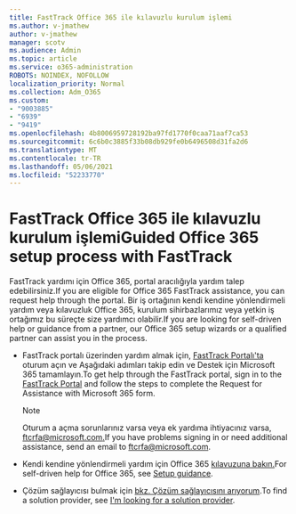 ```yaml
---
title: FastTrack Office 365 ile kılavuzlu kurulum işlemi
ms.author: v-jmathew
author: v-jmathew
manager: scotv
ms.audience: Admin
ms.topic: article
ms.service: o365-administration
ROBOTS: NOINDEX, NOFOLLOW
localization_priority: Normal
ms.collection: Adm_O365
ms.custom:
- "9003885"
- "6939"
- "9419"
ms.openlocfilehash: 4b8006959728192ba97fd1770f0caa71aaf7ca53
ms.sourcegitcommit: 6c6b0c3885f33b08db929fe0b6496508d31fa2d6
ms.translationtype: MT
ms.contentlocale: tr-TR
ms.lasthandoff: 05/06/2021
ms.locfileid: "52233770"
---
```

# <a name="guided-office-365-setup-process-with-fasttrack"></a><span data-ttu-id="25a2f-102">FastTrack Office 365 ile kılavuzlu kurulum işlemi</span><span class="sxs-lookup"><span data-stu-id="25a2f-102">Guided Office 365 setup process with FastTrack</span></span>

<span data-ttu-id="25a2f-103">FastTrack yardımı için Office 365, portal aracılığıyla yardım talep edebilirsiniz.</span><span class="sxs-lookup"><span data-stu-id="25a2f-103">If you are eligible for Office 365 FastTrack assistance, you can request help through the portal.</span></span> <span data-ttu-id="25a2f-104">Bir iş ortağının kendi kendine yönlendirmeli yardım veya kılavuzluk Office 365, kurulum sihirbazlarımız veya yetkin iş ortağımız bu süreçte size yardımcı olabilir.</span><span class="sxs-lookup"><span data-stu-id="25a2f-104">If you are looking for self-driven help or guidance from a partner, our Office 365 setup wizards or a qualified partner can assist you in the process.</span></span>

- <span data-ttu-id="25a2f-105">FastTrack portalı üzerinden yardım almak için, [FastTrack Portalı'ta](https://go.microsoft.com/fwlink/?linkid=2125443) oturum açın ve Aşağıdaki adımları takip edin ve Destek için Microsoft 365 tamamlayın.</span><span class="sxs-lookup"><span data-stu-id="25a2f-105">To get help through the FastTrack portal, sign in to the [FastTrack Portal](https://go.microsoft.com/fwlink/?linkid=2125443) and follow the steps to complete the Request for Assistance with Microsoft 365 form.</span></span>

    > [!NOTE]
    > <span data-ttu-id="25a2f-106">Oturum a açma sorunlarınız varsa veya ek yardıma ihtiyacınız varsa, [ftcrfa@microsoft.com.](mailto:ftcrfa@microsoft.com)</span><span class="sxs-lookup"><span data-stu-id="25a2f-106">If you have problems signing in or need additional assistance, send an email to [ftcrfa@microsoft.com](mailto:ftcrfa@microsoft.com).</span></span>

- <span data-ttu-id="25a2f-107">Kendi kendine yönlendirmeli yardım için Office 365 [kılavuzuna bakın.](https://go.microsoft.com/fwlink/?linkid=2125827)</span><span class="sxs-lookup"><span data-stu-id="25a2f-107">For self-driven help for Office 365, see [Setup guidance](https://go.microsoft.com/fwlink/?linkid=2125827).</span></span>
- <span data-ttu-id="25a2f-108">Çözüm sağlayıcısı bulmak için [bkz. Çözüm sağlayıcısını arıyorum](https://go.microsoft.com/fwlink/?linkid=2125918).</span><span class="sxs-lookup"><span data-stu-id="25a2f-108">To find a solution provider, see [I'm looking for a solution provider](https://go.microsoft.com/fwlink/?linkid=2125918).</span></span>